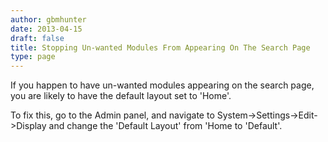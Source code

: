 ```yaml
---
author: gbmhunter
date: 2013-04-15
draft: false
title: Stopping Un-wanted Modules From Appearing On The Search Page
type: page
---
```


If you happen to have un-wanted modules appearing on the search page, you are likely to have the default layout set to 'Home'.

To fix this, go to the Admin panel, and navigate to System->Settings->Edit->Display and change the 'Default Layout' from 'Home to 'Default'.
